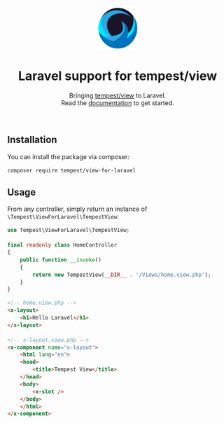 
<p align="center">
  <a href="https://tempestphp.com">
    <img src=".github/tempest-logo.svg" width="100" />
  </a>
    <h1 align="center" ">Laravel support for tempest/view</h1>
</p>

<div align="center">
  Bringing <a href="https://tempestphp.com/view">tempest/view</a> to Laravel.
  <br />
  Read the <a href="https://tempestphp.com/docs">documentation</a> to get started.
</div>

<br />
<br />

## Installation

You can install the package via composer:

```bash
composer require tempest/view-for-laravel
```

## Usage

From any controller, simply return an instance of `\Tempest\ViewForLaravel\TempestView`:

```php
use Tempest\ViewForLaravel\TempestView;

final readonly class HomeController
{
    public function __invoke()
    {
        return new TempestView(__DIR__ . '/Views/home.view.php');
    }
}
```

```html
<!-- home.view.php -->
<x-layout>
    <h1>Hello Laravel</h1>
</x-layout>

<!-- x-layout.view.php -->
<x-component name="x-layout">
    <html lang="en">
    <head>
        <title>Tempest View</title>
    </head>
    <body>
        <x-slot />
    </body>
    </html>
</x-component>
```
